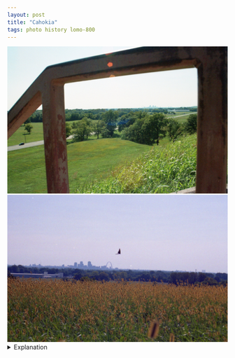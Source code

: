 ```yaml
---
layout: post
title: "Cahokia"
tags: photo history lomo-800
---
```


<div class="grid two">
	<img src="/assets/images/2022-09/2022-09-15-cahokia-1.jpg" alt="Cahokia" title="Cahokia">
	<img src="/assets/images/2022-09/2022-09-15-cahokia-2.jpg" alt="Cahokia" title="Cahokia">
</div>

<details>
	<summary>Explanation</summary>

	This pair of pictures was taken from the top of one of the Native American mounds at Cahokia. Cahokia was located in the area around St. Louis around 1000 years ago as part of a civilization in that area that lasted around 400 years.<br><br>

	I first learned about Cahokia in the book <i>Four Lost Cities</i> by Annalee Newitz. Considering I live in the US and it was the only one of the four located in the US. The others are Çatalhöyük in modern day Turkey, Pompeii the famous Roman city besieged by a volcanic eruption, and Angkor of Angkor Wat fame.<br><br>

	One thing that's become increasingly clear to me is how little of American history is rooted in the people of America pre colonization. So learning about a quite large civilization on American soil is somewhat jarring. Obviously, Native American stories litter much of early American history, from fur trading to the mythos of Thanksgiving. But all of it tends to traffic in the interactions between Native Americans and European settlers. The stories of Native Americans themselves were and still are very much reduced to footnotes.<br><br>

	I think that's one reason I was drawn to coming to Cahokia. At some level, I wanted to look at and come to terms with the fact that, as a son of immigrants, the land I live on did not belong to us to begin with. That for most of America, this land is something taken, and that to be truly native born is something almost no one can claim. While I will always say I'm an American, that doesn't mean that my heritage can be tracked back to this land itself.<br><br>

	Now, Cahokia was largely abandoned before European settlers came to the region. As we understand, the region was still populated by many indigenous tribes, but the settlement and civilization surrounding Cahokia had largetly dispersed by then. I don't remember all the details but it's still a testament to their existence that these mounds still stand.<br><br>

	Getting to the pictures themselves, these were taken from the top of Monks Mound. Though not super impressive to look at, Monks Mound is still some 100 feet high and is clearly a large man made structure. Both pictures overlook the Western side, facing St. Louis. The two pictures are actually a pretty good comparison of the effect of focal length on an image. Namely, the first picture was taken wide angle where the focal length is shorter than the film size. The second picture was taken telephoto, where the focal length is longer than the film size. The effect being that St. Louis looks quite differently sized in each of the two pictures, smaller and further away looking in the first, larger and closer looking in the second. I am pretty much the same distance away, plus or minus 10 feet or so, but the effect of something miles away is significant. When people talk about the "compressive" effect of a telephoto lens, this is the effect they're talking about.<br><br>

	So why did I pick these two pictures? Is it just because I wanted to talk about focal lengths? Not really, I just kind of like these pictures. The first picture is mostly a function of composition. Effectively, there are three sections to the picture being structured by the handrail. The left most includes the car crossing. The middle/right includes a wide view with St. Louis far in the distance. The top has a bit of lens flare and a sliver of sky. I feel like I remember waiting for that car to enter that left section, though maybe I wasn't thinking too deeply about it and am retroactively patting myself on the back for it. Either way, this picture is one where shooting wide angle works. It pulls St. Louis far into the distance, creating a really strong sense of depth. While it would be nice to have something in the foreground here, besides the handrail, it doesn't feel lacking and there's a clear sense of depth being created. On a side note, apparently the lens I'm using here, which I'll describe in the roll post for this roll, it's a story of its own, has 5 blade elements. That's why the lens flare is a pentagon. Just a random side note I'll mention.<br><br>

	Onto the second picture. Let's start with what I don't like. I hate the color on this picture. When/if you look at the roll post for this roll, you might understand why. If you don't, just know that this picture, for whatever reason, when I scanned it in decided to have a completely different color profile than every other picture on the roll. It's also strangely grainier than most of the other pictures.<br><br>

	That aside, I do like this picture though. If the other picture was a picture that showed off wide angle lenses, this one shows off a telephoto. Unlike the other picture where I wasn't sure if I intentionally waited for a car or not, I know for a fact that I specifically took this picture telephoto while waiting for the butterfly to enter the frame where I wanted it. I like that St. Louis is clearly in the background, with the Arch clearly visible. I do wish I had an even more telephoto lens though. I feel like the amound of the frame covered with the foreground plants is too much. Ideally I'd want it to take up somewhere around 1/4 to 1/3 of the frame instead of 1/2. This is a pretty mild telephoto picture, somewhere around 80mm. I feel like it would've been pretty easy to get up towards 200mm, where St. Louis would look significantly bigger and with the butterfly taking up more of the frame as well. Oh well, I didn't have a longer lens with me so this is what was possible at the time.<br><br>

	That's it for this post, there's one more for this roll before the roll post itself. Hopefully I catch up with all my posts as I'm quite far behind right now and I'd like to do these closer to when I actually take these pictures instead of 6 months later. That said, it's kind of fun to reflect on something from a long time ago as well so whatever, I'll do it as I do it. I don't really expect anyone to read these. This is more something for myself anyways, to analyze and reflect on the images I imagined and the pictures I took of them.<br><br>
</details>
